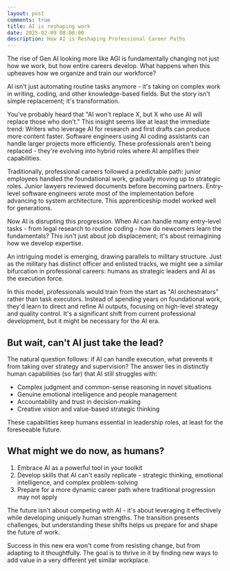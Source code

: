 ```yaml
---
layout: post
comments: true
title: AI is reshaping work
date: 2025-02-09 08:00:00
description: How AI is Reshaping Professional Career Paths
---
```


The rise of Gen AI looking more like AGI is fundamentally changing not just how we work, but how entire careers develop. What happens when this upheaves how we organize and train our workforce?

AI isn't just automating routine tasks anymore - it's taking on complex work in writing, coding, and other knowledge-based fields. But the story isn't simple replacement; it's transformation.

You've probably heard that "AI won't replace X, but X who use AI will replace those who don't." This insight seems like at least the immediate trend: Writers who leverage AI for research and first drafts can produce more content faster. Software engineers using AI coding assistants can handle larger projects more efficiently. These professionals aren't being replaced - they're evolving into hybrid roles where AI amplifies their capabilities.

Traditionally, professional careers followed a predictable path: junior employees handled the foundational work, gradually moving up to strategic roles. Junior lawyers reviewed documents before becoming partners. Entry-level software engineers wrote most of the implementation before advancing to system architecture. This apprenticeship model worked well for generations.

Now AI is disrupting this progression. When AI can handle many entry-level tasks - from legal research to routine coding - how do newcomers learn the fundamentals? This isn't just about job displacement; it's about reimagining how we develop expertise.

An intriguing model is emerging, drawing parallels to military structure. Just as the military has distinct officer and enlisted tracks, we might see a similar bifurcation in professional careers: humans as strategic leaders and AI as the execution force.

In this model, professionals would train from the start as "AI orchestrators" rather than task executors. Instead of spending years on foundational work, they'd learn to direct and refine AI outputs, focusing on high-level strategy and quality control. It's a significant shift from current professional development, but it might be necessary for the AI era.

## But wait, can't AI just take the lead?

The natural question follows: if AI can handle execution, what prevents it from taking over strategy and supervision? The answer lies in distinctly human capabilities (so far) that AI still struggles with:

- Complex judgment and common-sense reasoning in novel situations
- Genuine emotional intelligence and people management
- Accountability and trust in decision-making
- Creative vision and value-based strategic thinking

These capabilities keep humans essential in leadership roles, at least for the foreseeable future.

## What might we do now, as humans?

1. Embrace AI as a powerful tool in your toolkit
2. Develop skills that AI can't easily replicate - strategic thinking, emotional intelligence, and complex problem-solving
3. Prepare for a more dynamic career path where traditional progression may not apply

The future isn't about competing with AI - it's about leveraging it effectively while developing uniquely human strengths. The transition presents challenges, but understanding these shifts helps us prepare for and shape the future of work.

Success in this new era won't come from resisting change, but from adapting to it thoughtfully. The goal is to thrive in it by finding new ways to add value in a very different yet similar workplace.
